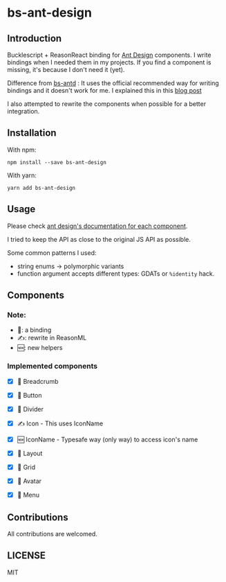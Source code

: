 # bs-ant-design

## Introduction

Bucklescript + ReasonReact binding for [Ant Design](https://ant.design) components. I write bindings when I needed them in my projects. If you find a component is missing, it's because I don't need it (yet).

Difference from [bs-antd](https://github.com/tiensonqin/bs-antd) : It uses the official recommended way for writing bindings and it doesn't work for me. I explained this in this [blog post](https://khoanguyen.me/writing-reason-react-bindings-the-right-way/)

I also attempted to rewrite the components when possible for a better integration.

## Installation

With npm:

```
npm install --save bs-ant-design
```

With yarn:

```
yarn add bs-ant-design
```

## Usage

Please check [ant design's documentation for each component](https://ant.design/docs/react/introduce).

I tried to keep the API as close to the original JS API as possible.

Some common patterns I used:

* string enums -> polymorphic variants
* function argument accepts different types: GDATs or `%identity` hack.

## Components

### Note:

* 🔗: a binding
* ✍️: rewrite in ReasonML
* 🆕: new helpers

### Implemented components

* [x] 🔗 Breadcrumb

* [x] 🔗 Button

* [x] 🔗 Divider

* [x] ✍️ Icon - This uses IconName

* [x] ️🆕 IconName - Typesafe way (only way) to access icon's name

* [x] 🔗 Layout

* [x] 🔗 Grid

* [x] 🔗 Avatar

* [x] 🔗 Menu

## Contributions

All contributions are welcomed.

## LICENSE

MIT

